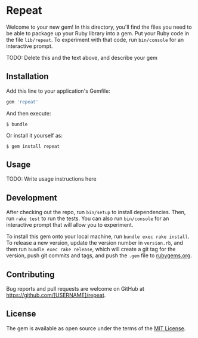 # Repeat

Welcome to your new gem! In this directory, you'll find the files you need to be able to package up your Ruby library into a gem. Put your Ruby code in the file `lib/repeat`. To experiment with that code, run `bin/console` for an interactive prompt.

TODO: Delete this and the text above, and describe your gem

## Installation

Add this line to your application's Gemfile:

```ruby
gem 'repeat'
```

And then execute:

    $ bundle

Or install it yourself as:

    $ gem install repeat

## Usage

TODO: Write usage instructions here

## Development

After checking out the repo, run `bin/setup` to install dependencies. Then, run `rake test` to run the tests. You can also run `bin/console` for an interactive prompt that will allow you to experiment.

To install this gem onto your local machine, run `bundle exec rake install`. To release a new version, update the version number in `version.rb`, and then run `bundle exec rake release`, which will create a git tag for the version, push git commits and tags, and push the `.gem` file to [rubygems.org](https://rubygems.org).

## Contributing

Bug reports and pull requests are welcome on GitHub at https://github.com/[USERNAME]/repeat.

## License

The gem is available as open source under the terms of the [MIT License](http://opensource.org/licenses/MIT).
